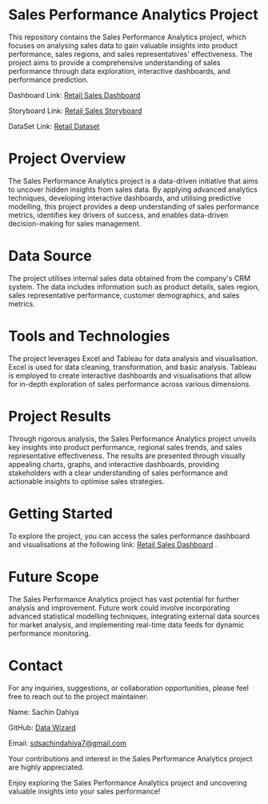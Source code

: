 # Sales Performance Analytics Project
This repository contains the Sales Performance Analytics project, which focuses on analysing sales data to gain valuable insights into product performance, sales regions, and sales representatives' effectiveness. The project aims to provide a comprehensive understanding of sales performance through data exploration, interactive dashboards, and performance prediction.

Dashboard Link: [Retail Sales Dashboard](https://public.tableau.com/app/profile/sachin.dahiya/viz/OnlineRetailSalesAnalysis_16870588625390/OnlineRetailSalesAnalysis)

Storyboard Link: [Retail Sales Storyboard](https://public.tableau.com/app/profile/sachin.dahiya/viz/OnlineRetailSalesStory/RetailSalesStory)

DataSet Link: [Retail Dataset](https://archive.ics.uci.edu/ml/datasets/Online+Retail+II)

# Project Overview
The Sales Performance Analytics project is a data-driven initiative that aims to uncover hidden insights from sales data. By applying advanced analytics techniques, developing interactive dashboards, and utilising predictive modelling, this project provides a deep understanding of sales performance metrics, identifies key drivers of success, and enables data-driven decision-making for sales management.

# Data Source
The project utilises internal sales data obtained from the company's CRM system. The data includes information such as product details, sales region, sales representative performance, customer demographics, and sales metrics.

# Tools and Technologies
The project leverages Excel and Tableau for data analysis and visualisation. Excel is used for data cleaning, transformation, and basic analysis. Tableau is employed to create interactive dashboards and visualisations that allow for in-depth exploration of sales performance across various dimensions.

# Project Results
Through rigorous analysis, the Sales Performance Analytics project unveils key insights into product performance, regional sales trends, and sales representative effectiveness. The results are presented through visually appealing charts, graphs, and interactive dashboards, providing stakeholders with a clear understanding of sales performance and actionable insights to optimise sales strategies.

# Getting Started
To explore the project, you can access the sales performance dashboard and visualisations at the following link: [Retail Sales Dashboard](https://public.tableau.com/app/profile/sachin.dahiya/viz/OnlineRetailSalesAnalysis_16870588625390/OnlineRetailSalesAnalysis)
.

# Future Scope
The Sales Performance Analytics project has vast potential for further analysis and improvement. Future work could involve incorporating advanced statistical modelling techniques, integrating external data sources for market analysis, and implementing real-time data feeds for dynamic performance monitoring.

# Contact
For any inquiries, suggestions, or collaboration opportunities, please feel free to reach out to the project maintainer:

Name: Sachin Dahiya

GitHub: [Data Wizard](https://github.com/SachinDahiya-DataWizard)

Email: sdsachindahiya7@gmail.com

Your contributions and interest in the Sales Performance Analytics project are highly appreciated.

Enjoy exploring the Sales Performance Analytics project and uncovering valuable insights into your sales performance!
